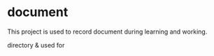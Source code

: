 # document

This project is used to record document during learning and working.

directory & used for
